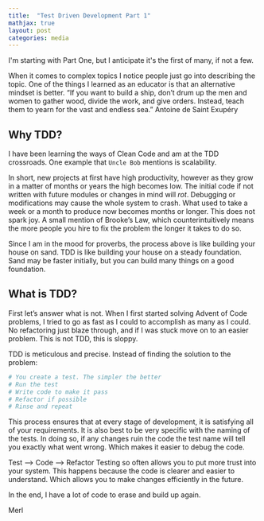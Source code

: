 ```yaml
---
title:  "Test Driven Development Part 1"
mathjax: true
layout: post
categories: media
---
```




I'm starting with Part One, but I anticipate it's the first of many, if not a few.


When it comes to complex topics I notice people just go into describing the topic. One of the things I learned as an educator is that an alternative mindset is better. “If you want to build a ship, don’t drum up the men and women to gather wood, divide the work, and give orders. Instead, teach them to yearn for the vast and endless sea.” Antoine de Saint Exupéry

## Why TDD?

I have been learning the ways of Clean Code and am at the TDD crossroads. One example that `Uncle Bob` mentions is scalability.

In short, new projects at first have high productivity, however as they grow in a matter of months or years the high becomes low. The initial code if not written with future modules or changes in mind will *rot*. Debugging or modifications may cause the whole system to crash. What used to take a week or a month to produce now becomes months or longer. This does not spark joy.
A small mention of Brooke’s Law, which counterintuitively means the more people you hire to fix the problem the longer it takes to do so.

Since I am in the mood for proverbs, the process above is like building your house on sand. TDD is like building your house on a steady foundation. Sand may be faster initially, but you can build many things on a good foundation.

## What is TDD?

First let’s answer what is not. When I first started solving Advent of Code problems, I tried to go as fast as I could to accomplish as many as I could. No refactoring just blaze through, and if I was stuck move on to an easier problem. This is not TDD, this is sloppy.

TDD is meticulous and precise. Instead of finding the solution to the problem:

```python
# You create a test. The simpler the better
# Run the test
# Write code to make it pass
# Refactor if possible
# Rinse and repeat
```

This process ensures that at every stage of development, it is satisfying all of your requirements. It is also best to be very specific with the naming of the tests. In doing so, if any changes ruin the code the test name will tell you exactly what went wrong. Which makes it easier to debug the code.

Test –> Code –> Refactor
Testing so often allows you to put more trust into your system. This happens because the code is clearer and easier to understand. Which allows you to make changes efficiently in the future.

In the end, I have a lot of code to erase and build up again.

Merl

